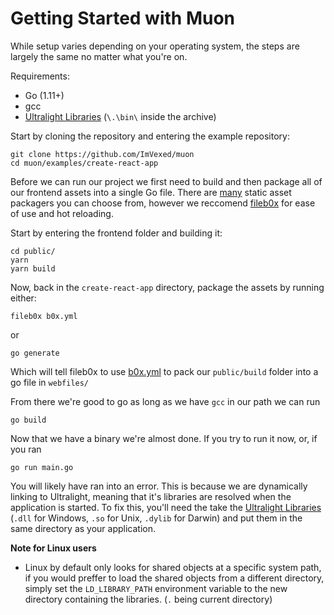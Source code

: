# Getting Started with Muon

While setup varies depending on your operating system, the steps are largely the same no matter what you're on.

Requirements:
 - Go (1.11+)
 - gcc
 - [Ultralight Libraries](https://github.com/ultralight-ux/ultralight#getting-the-latest-sdk) (`\.\bin\` inside the archive)
 
 Start by cloning the repository and entering the example repository:
 
 ```
 git clone https://github.com/ImVexed/muon
 cd muon/examples/create-react-app
 ```
 
Before we can run our project we first need to build and then package all of our frontend assets into a single Go file. There are [many](https://tech.townsourced.com/post/embedding-static-files-in-go/) static asset packagers you can choose from, however we reccomend [fileb0x](https://github.com/UnnoTed/fileb0x) for ease of use and hot reloading.

Start by entering the frontend folder and building it:
```
cd public/
yarn
yarn build
```

Now, back in the `create-react-app` directory, package the assets by running either:
```
fileb0x b0x.yml
```
or
```
go generate
```

Which will tell fileb0x to use [b0x.yml](https://github.com/ImVexed/muon/blob/master/examples/create-react-app/b0x.yml) to pack our `public/build` folder into a go file in `webfiles/`

From there we're good to go as long as we have `gcc` in our path we can run
```
go build
```

Now that we have a binary we're almost done. If you try to run it now, or, if you ran
```
go run main.go
```

You will likely have ran into an error. This is because we are dynamically linking to Ultralight, meaning that it's libraries are resolved when the application is started. To fix this, you'll need the take the [Ultralight Libraries](https://github.com/ultralight-ux/ultralight#getting-the-latest-sdk) (`.dll` for Windows, `.so` for Unix, `.dylib` for Darwin) and put them in the same directory as your application.

**Note for Linux users**
- Linux by default only looks for shared objects at a specific system path, if you would preffer to load the shared objects from a different directory, simply set the `LD_LIBRARY_PATH` environment variable to the new directory containing the libraries. (`.` being current directory)
